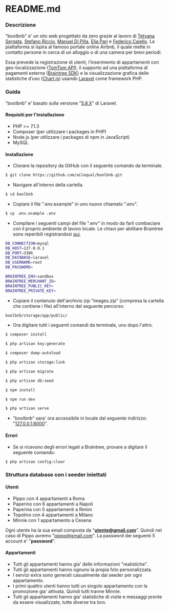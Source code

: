 # README.md

### Descrizione

"boolbnb" e' un sito web progettato da zero grazie al lavoro di [Tetyana Sergata](https://github.com/TetyanaSergata), [Stefano Riccio](https://github.com/stefanoriccio1), [Manuel Di Pilla](https://github.com/Manuel-Di-Pilla), [Elia Pari](https://github.com/ailequal) e [Federico Caiello](https://github.com/FedericoCaiello). La piattaforma si ispira al famoso portale online Airbnb, il quale mette in contatto persone in cerca di un alloggio o di una camera per brevi periodi.

Essa prevede la registrazione di utenti, l’inserimento di appartamenti con geo-localizzazione ([TomTom API](https://developer.tomtom.com/)), il supporto ad una piattaforma di pagamenti esterna ([Braintree SDK](https://developers.braintreepayments.com/)) e la visualizzazione grafica delle statistiche d’uso ([Chart.js](https://www.chartjs.org/)) usando [Laravel](https://laravel.com/) come framework PHP.

### Guida

"boolbnb" e' basato sulla versione "[5.8.X](https://laravel.com/docs/5.8/releases#laravel-5.8)" di Laravel.

#### Requisiti per l'installazione

* PHP >= 7.1.3
* Composer (per utilizzare i packages in PHP)
* Node.js (per utilizzare i packages di npm in JavaScript)
* MySQL

#### Installazione

* Clonare la repository da GitHub con il seguente comando da terminale.

```sh
$ git clone https://github.com/ailequal/boolbnb.git
```

* Navigare all'interno della cartella.

```sh
$ cd boolbnb
```

* Copiare il file ".env.example" in uno nuovo chiamato ".env".

```sh
$ cp .env.example .env
```

* Compilare i seguenti campi del file ".env" in modo da farli combaciare con il proprio ambiente di lavoro locale. Le chiavi per abilitare Braintree sono reperibili registrandosi [qui](https://developers.braintreepayments.com/).

```sh
DB_CONNECTION=mysql
DB_HOST=127.0.0.1
DB_PORT=3306
DB_DATABASE=laravel
DB_USERNAME=root
DB_PASSWORD= 

BRAINTREE_ENV=sandbox
BRAINTREE_MERCHANT_ID=
BRAINTREE_PUBLIC_KEY=
BRAINTREE_PRIVATE_KEY=
```

* Copiare il contenuto dell'archivio zip "images.zip" (compresa la cartella che contiene i file) all'interno del seguente percorso:


```sh
boolbnb/storage/app/public/
```

* Ora digitare tutti i seguenti comandi da terminale, uno dopo l'altro.

```sh
$ composer install

$ php artisan key:generate

$ composer dump-autoload

$ php artisan storage:link

$ php artisan migrate

$ php artisan db:seed

$ npm install

$ npm run dev

$ php artisan serve
```

* "boolbnb" sara' ora accessibile in locale dal seguente indirizzo: "[127.0.0.1:8000](http://127.0.0.1:8000)".

#### Errori

* Se si ricevono degli errori legati a Braintree, provare a digitare il seguente comando:

```sh
$ php artisan config:clear
```

### Struttura database con i seeder iniettati

#### Utenti

* Pippo con 4 appartamenti a Roma
* Paperino con 6 appartamenti a Napoli
* Paperina con 5 appartamenti a Rimini
* Topolino con 4 appartamenti a Milano
* Minnie con 1 appartamento a Cesena

Ogni utente ha la sua email composta da "**utente@gmail.com**". Quindi nel caso di Pippo avremo "pippo@gmail.com". La password dei seguenti 5 account e' "**password**".

#### Appartamenti

* Tutti gli appartamenti hanno gia' delle informazioni "realistiche".
* Tutti gli appartamenti hanno ognuno la propia foto personalizzata.
* I servizi extra sono generati casualmente dai seeder per ogni appartamento.
* I primi quattro utenti hanno tutti un singolo appartamento con la promozione gia' attivata. Quindi tutti tranne Minnie.
* Tutti gli appartamenti hanno gia' statistiche di visite e messaggi pronte da essere visualizzate, tutte diverse tra loro.

